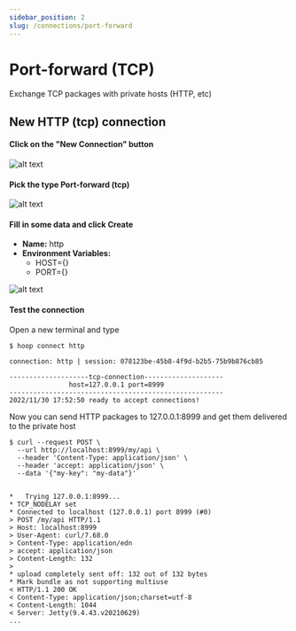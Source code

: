 ```yaml
---
sidebar_position: 2
slug: /connections/port-forward
---
```


# Port-forward (TCP)

Exchange TCP packages with private hosts (HTTP, etc)


## New HTTP (tcp) connection

#### Click on the "New Connection" button

![alt text](https://hoopartifacts.s3.amazonaws.com/screenshots/hoop/browser-new-connection.png)

#### Pick the type Port-forward (tcp)

![alt text](https://hoopartifacts.s3.amazonaws.com/screenshots/hoop/browser-new-connection-modal-tcp.png)

#### Fill in some data and click Create

- **Name:** http
- **Environment Variables:** 
  - HOST={}
  - PORT={}

![alt text](https://hoopartifacts.s3.amazonaws.com/screenshots/hoop/browser-new-cmd-tcp-inputs.png)

#### Test the connection

Open a new terminal and type
```shell
$ hoop connect http

connection: http | session: 078123be-45b8-4f9d-b2b5-75b9b876cb85

--------------------tcp-connection--------------------
               host=127.0.0.1 port=8999
------------------------------------------------------
2022/11/30 17:52:50 ready to accept connections!
```

Now you can send HTTP packages to 127.0.0.1:8999 and get them delivered to the private host

```shell
$ curl --request POST \
  --url http://localhost:8999/my/api \
  --header 'Content-Type: application/json' \
  --header 'accept: application/json' \
  --data '{"my-key": "my-data"}'
  
  
*   Trying 127.0.0.1:8999...
* TCP_NODELAY set
* Connected to localhost (127.0.0.1) port 8999 (#0)
> POST /my/api HTTP/1.1
> Host: localhost:8999
> User-Agent: curl/7.68.0
> Content-Type: application/edn
> accept: application/json
> Content-Length: 132
> 
* upload completely sent off: 132 out of 132 bytes
* Mark bundle as not supporting multiuse
< HTTP/1.1 200 OK
< Content-Type: application/json;charset=utf-8
< Content-Length: 1044
< Server: Jetty(9.4.43.v20210629)
...
```